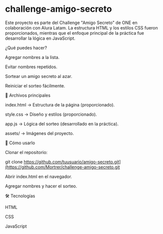 # challenge-amigo-secreto

Este proyecto es parte del Challenge "Amigo Secreto" de ONE en colaboración con Alura Latam. La estructura HTML y los estilos CSS fueron proporcionados, mientras que el enfoque principal de la práctica fue desarrollar la lógica en JavaScript.

¿Qué puedes hacer?

Agregar nombres a la lista.

Evitar nombres repetidos.

Sortear un amigo secreto al azar.

Reiniciar el sorteo fácilmente.



📂 Archivos principales

index.html → Estructura de la página (proporcionado).

style.css → Diseño y estilos (proporcionado).

app.js → Lógica del sorteo (desarrollado en la práctica).

assets/ → Imágenes del proyecto.


🔧 Cómo usarlo

Clonar el repositorio:

git clone https://github.com/tuusuario/amigo-secreto.git](https://github.com/Mortrer/challenge-amigo-secreto.git

Abrir index.html en el navegador.

Agregar nombres y hacer el sorteo.



🛠 Tecnologías

HTML

CSS

JavaScript
